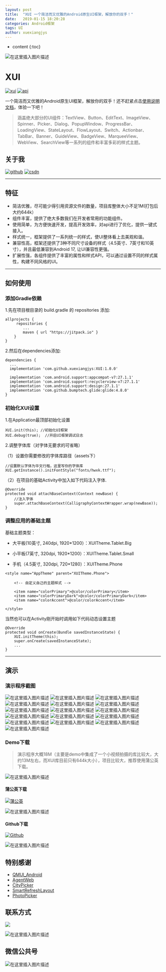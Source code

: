 ```yaml
---
layout: post
title:  "XUI 一个简洁而又优雅的Android原生UI框架，解放你的双手！"
date:   2019-01-15 18:20:28
categories: Android框架
tags: UI
author: xuexiangjys
---
```


* content
{:toc}


![在这里插入图片描述](https://img-blog.csdnimg.cn/2019011614245559.png?x-oss-process=image/watermark,type_ZmFuZ3poZW5naGVpdGk,shadow_10,text_aHR0cHM6Ly9ibG9nLmNzZG4ubmV0L3h1ZXhpYW5nanlz,size_16,color_FFFFFF,t_70)

# XUI
[![xui][xuisvg]][xui]  [![api][apisvg]][api]

一个简洁而又优雅的Android原生UI框架，解放你的双手！还不赶紧点击[使用说明文档](https://github.com/xuexiangjys/XUI/wiki)，体验一下吧！

> 涵盖绝大部分的UI组件：TextView、Button、EditText、ImageView、Spinner、Picker、Dialog、PopupWindow、ProgressBar、LoadingView、StateLayout、FlowLayout、Switch、Actionbar、TabBar、Banner、GuideView、BadgeView、MarqueeView、WebView、SearchView等一系列的组件和丰富多彩的样式主题。







## 关于我

[![github](https://img.shields.io/badge/GitHub-xuexiangjys-blue.svg)](https://github.com/xuexiangjys)   [![csdn](https://img.shields.io/badge/CSDN-xuexiangjys-green.svg)](http://blog.csdn.net/xuexiangjys)

----

## 特征

* 简洁优雅，尽可能少得引用资源文件的数量，项目库整体大小不足1M(打包后大约644k）
* 组件丰富，提供了绝大多数我们在开发者常用的功能组件。
* 使用简单，为方便快速开发，提高开发效率，对api进行了优化，提供一键式接入。
* 样式统一，框架提供了一系列统一的样式，使UI整体看上去美观和谐。
* 兼容性高，框架还提供了3种不同尺寸设备的样式（4.5英寸、7英寸和10英寸），并且最低兼容到Android 17, 让UI兼容性更强。
* 扩展性强，各组件提供了丰富的属性和样式API，可以通过设置不同的样式属性，构建不同风格的UI。

----

## 如何使用

### 添加Gradle依赖

1.先在项目根目录的 build.gradle 的 repositories 添加:
```
allprojects {
     repositories {
        ...
        maven { url "https://jitpack.io" }
    }
}
```

2.然后在dependencies添加:

```
dependencies {
  ...
  implementation 'com.github.xuexiangjys:XUI:1.0.0'

  implementation 'com.android.support:appcompat-v7:27.1.1'
  implementation 'com.android.support:recyclerview-v7:27.1.1'
  implementation 'com.android.support:design:27.1.1'
  implementation 'com.github.bumptech.glide:glide:4.8.0'
}
```

### 初始化XUI设置

1.在Application最顶部初始化设置

```
XUI.init(this); //初始化UI框架
XUI.debug(true);  //开启UI框架调试日志

```

2.调整字体库（对字体无要求的可省略）

（1）设置你需要修改的字体库路径（assets下）
```
//设置默认字体为华文行楷，这里写你的字体库
XUI.getInstance().initFontStyle("fonts/hwxk.ttf");
```

（2）在项目的基础Activity中加入如下代码注入字体.

```
@Override
protected void attachBaseContext(Context newBase) {
    //注入字体
    super.attachBaseContext(CalligraphyContextWrapper.wrap(newBase));
}
```

### 调整应用的基础主题

基础主题类型：

* 大平板(10英寸, 240dpi, 1920*1200）：XUITheme.Tablet.Big

* 小平板(7英寸, 320dpi, 1920*1200）：XUITheme.Tablet.Small

* 手机（4.5英寸, 320dpi, 720*1280）：XUITheme.Phone

```
<style name="AppTheme" parent="XUITheme.Phone">

    <!-- 自定义自己的主题样式 -->

    <item name="colorPrimary">@color/colorPrimary</item>
    <item name="colorPrimaryDark">@color/colorPrimaryDark</item>
    <item name="colorAccent">@color/colorAccent</item>

</style>

```
当然也可以在Activity刚开始时调用如下代码动态设置主题

```
@Override
protected void onCreate(Bundle savedInstanceState) {
    XUI.initTheme(this);
    super.onCreate(savedInstanceState);
    ...
}
```
----

## 演示

### 演示程序截图
![在这里插入图片描述](https://img-blog.csdnimg.cn/20190116142606690.png) ![在这里插入图片描述](https://img-blog.csdnimg.cn/20190116142641122.png)  ![在这里插入图片描述](https://img-blog.csdnimg.cn/20190116142713201.png) ![在这里插入图片描述](https://img-blog.csdnimg.cn/20190116142816600.png) ![在这里插入图片描述](https://img-blog.csdnimg.cn/20190116142827869.png) ![在这里插入图片描述](https://img-blog.csdnimg.cn/2019011614283898.png) ![在这里插入图片描述](https://img-blog.csdnimg.cn/20190116142846941.png) ![在这里插入图片描述](https://img-blog.csdnimg.cn/20190116142854297.png) ![在这里插入图片描述](https://img-blog.csdnimg.cn/20190116142901928.png) ![在这里插入图片描述](https://img-blog.csdnimg.cn/20190116142910561.png) ![在这里插入图片描述](https://img-blog.csdnimg.cn/20190116142919551.png) ![在这里插入图片描述](https://img-blog.csdnimg.cn/20190116142928113.png) ![在这里插入图片描述](https://img-blog.csdnimg.cn/20190116142936464.png) ![在这里插入图片描述](https://img-blog.csdnimg.cn/20190116142943863.png) ![在这里插入图片描述](https://img-blog.csdnimg.cn/20190116142951126.png) ![在这里插入图片描述](https://img-blog.csdnimg.cn/20190116142958814.png)

### Demo下载

> 演示程序大概18M（主要是demo中集成了一个小视频拍摄的库比较大，大约13M左右，而XUI库目前只有644k大小），项目比较大，推荐使用蒲公英下载。

![在这里插入图片描述](https://img-blog.csdnimg.cn/20190116143015642.png)

#### 蒲公英下载

[![蒲公英](https://img.shields.io/badge/downloads-蒲公英-blue.svg)](https://www.pgyer.com/XUIDemo)

![在这里插入图片描述](https://img-blog.csdnimg.cn/20190116143042780.png)

#### Github下载

[![Github](https://img.shields.io/badge/downloads-Github-blue.svg)](https://github.com/xuexiangjys/XUI/blob/master/apk/xuidemo.apk?raw=true)

![在这里插入图片描述](https://img-blog.csdnimg.cn/20190116143054779.png)

## 特别感谢

* [QMUI_Android](https://github.com/Tencent/QMUI_Android)
* [AgentWeb](https://github.com/Justson/AgentWeb)
* [CityPicker](https://github.com/xuexiangjys/CityPicker)
* [SmartRefreshLayout](https://github.com/scwang90/SmartRefreshLayout)
* [PhotoPicker](https://github.com/donglua/PhotoPicker)

## 联系方式

[![](https://img.shields.io/badge/点击一键加入QQ交流群-602082750-blue.svg)](http://shang.qq.com/wpa/qunwpa?idkey=9922861ef85c19f1575aecea0e8680f60d9386080a97ed310c971ae074998887)

![在这里插入图片描述](https://img-blog.csdnimg.cn/20190116143126277.png)
## 微信公共号
![在这里插入图片描述](https://img-blog.csdnimg.cn/20190116143230727.jpg)

[xuisvg]: https://img.shields.io/badge/XUI-v1.0.0-brightgreen.svg
[xui]: https://github.com/xuexiangjys/XUI
[apisvg]: https://img.shields.io/badge/API-17+-brightgreen.svg
[api]: https://android-arsenal.com/api?level=17